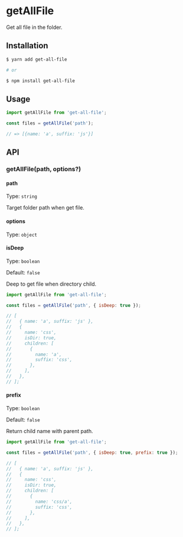 # getAllFile

Get all file in the folder.

## Installation

```bash
$ yarn add get-all-file

# or

$ npm install get-all-file
```

## Usage

```js
import getAllFile from 'get-all-file';

const files = getAllFile('path');

// => [{name: 'a', suffix: 'js'}]
```

## API

### getAllFile(path, options?)

#### path

Type: `string`

Target folder path when get file.

#### options

Type: `object`

#### isDeep

Type: `boolean`

Default: `false`

Deep to get file when directory child.

```js
import getAllFile from 'get-all-file';

const files = getAllFile('path', { isDeep: true });

// [
//   { name: 'a', suffix: 'js' },
//   {
//     name: 'css',
//     isDir: true,
//     children: [
//       {
//         name: 'a',
//         suffix: 'css',
//       },
//     ],
//   },
// ];
```

#### prefix

Type: `boolean`

Default: `false`

Return child name with parent path.

```js
import getAllFile from 'get-all-file';

const files = getAllFile('path', { isDeep: true, prefix: true });

// [
//   { name: 'a', suffix: 'js' },
//   {
//     name: 'css',
//     isDir: true,
//     children: [
//       {
//         name: 'css/a',
//         suffix: 'css',
//       },
//     ],
//   },
// ];
```
